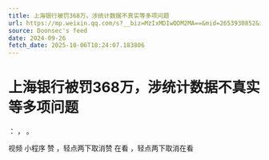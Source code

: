 ```yaml
---
title: 上海银行被罚368万，涉统计数据不真实等多项问题
url: https://mp.weixin.qq.com/s?__biz=MzIxMDIwODM2MA==&mid=2653930852&idx=1&sn=10bdc0b7dad715ef6ea0a8dbb9bc5c30
source: Doonsec's feed
date: 2024-09-26
fetch_date: 2025-10-06T18:24:07.183806
---
```


# 上海银行被罚368万，涉统计数据不真实等多项问题

：
，
。

视频
小程序
赞
，轻点两下取消赞
在看
，轻点两下取消在看